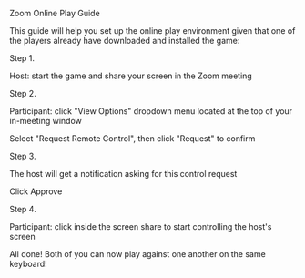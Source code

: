 

Zoom Online Play Guide

This guide will help you set up the online play environment given that one of the players already have
downloaded and installed the game:

Step 1.

Host: start the game and share your screen in the Zoom meeting

Step 2.

Participant: click "View Options" dropdown menu located at the top of your in-meeting window

Select "Request Remote Control", then click "Request" to confirm

Step 3.

The host will get a notification asking for this control request

Click Approve

Step 4.

Participant: click inside the screen share to start controlling the host's screen

All done! Both of you can now play against one another on the same keyboard!
